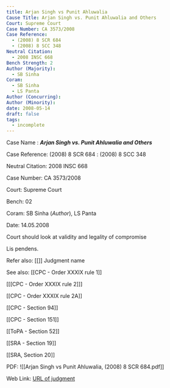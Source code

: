 ```yaml
---
title: Arjan Singh vs Punit Ahluwalia
Cause Title: Arjan Singh vs. Punit Ahluwalia and Others
Court: Supreme Court
Case Number: CA 3573/2008
Case Reference:
  - (2008) 8 SCR 684
  - (2008) 8 SCC 348
Neutral Citation:
  - 2008 INSC 668
Bench Strength: 2
Author (Majority):
  - SB Sinha
Coram:
  - SB Sinha
  - LS Panta
Author (Concurring): 
Author (Minority): 
date: 2008-05-14
draft: false
tags:
  - incomplete
---
```

Case Name : ***Arjan Singh vs. Punit Ahluwalia and Others***

Case Reference: (2008) 8 SCR 684 :  (2008) 8 SCC 348 

Neutral Citation: 2008 INSC 668

Case Number: CA 3573/2008

Court: Supreme Court

Bench: 02

Coram: SB Sinha (*Author*), LS Panta

Date: 14.05.2008

Court should look at validity and legality of compromise

Lis pendens.

Refer also:
[[]]
Judgment name

See also:
[[CPC - Order XXXIX rule 1]]

[[[CPC - Order XXXIX rule 2]]]

[[CPC - Order XXXIX rule 2A]]

[[CPC - Section 94]]

[[CPC - Section 151]]

[[ToPA - Section 52]]

[[SRA - Section 19]]

[[SRA, Section 20]]

PDF:
![[Arjan Singh vs Punit Ahluwalia, (2008) 8 SCR 684.pdf]]

Web Link: <a href="/All judgments/Arjan Singh vs Punit Ahluwalia, (2008) 8 SCR 684.pdf" target="_blank">URL of judgment</a>
